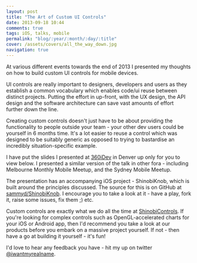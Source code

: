 ```yaml
---
layout: post
title: "The Art of Custom UI Controls"
date: 2013-09-18 10:44
comments: true
tags: iOS, talks, mobile
permalink: "blog/:year/:month/:day/:title"
cover: /assets/covers/all_the_way_down.jpg
navigation: true
---
```


At various different events towards the end of 2013 I presented my thoughts on
how to build custom UI controls for mobile devices.

UI controls are really important to designers, developers and users as they
establish a common vocabulary which enables code/ui reuse between distinct
projects. Putting the effort in up-front, with the UX design, the API design and
the software architecture can save vast amounts of effort further down the line.

<!-- more -->

Creating custom controls doesn't just have to be about providing the functionality
to people outside your team - your other dev users could be yourself in 6 months
time. It's a lot easier to reuse a control which was designed to be suitably
generic as opposed to trying to bastardise an incredibly situation-specific
example.

I have put the slides I presented at [360iDev](http://360iDev.com) in Denver
up only for you to view below. I presented a similar version of the talk in other
fora - including Melbourne Monthly Mobile Meetup, and the Sydney Mobile Meetup.

<script async class="speakerdeck-embed" data-id="e6d4ee90fc9e013049591e80c2aa53be" data-ratio="1.77777777777778" src="//speakerdeck.com/assets/embed.js"></script>

The presentation has an accompanying iOS project - ShinobiKnob, which is built
around the principles discussed. The source for this is on GitHub at
[sammyd/ShinobiKnob](https://github.com/sammyd/ShinobiKnob). I encourage you to
take a look at it - have a play, fork it, raise some issues, fix them ;) etc.

Custom controls are exactly what we do all the time at
[ShinobiControls](http://shinobicontrols.com). If you're looking for complex
controls such as OpenGL-accelerated charts for your iOS or Android app, then I'd
recommend you take a look at our products before you embark on a massive project
yourself. If not - then have a go at building it yourself - it's fun!

I'd love to hear any feedback you have - hit my up on twitter 
[@iwantmyrealname](https://twitter.com/iwantmyrealname).


